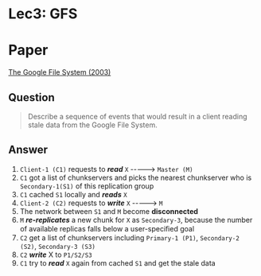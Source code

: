 # Lec3: GFS 

# Paper

[The Google File System (2003)](https://pdos.csail.mit.edu/6.824/papers/gfs.pdf)



## Question

> Describe a sequence of events that would result in a client reading stale data from the Google File System.



## Answer

1. `Client-1 (C1)` requests to ***read*** `X`  -----> `Master (M)`
2. `C1` got a list of chunkservers and picks the nearest chunkserver who is `Secondary-1(S1)` of this replication group
3. `C1` cached `S1` locally and ***reads*** `X`
4. `Client-2 (C2)` requests to ***write*** `X` -----> `M`
5. The network between `S1` and `M` become **disconnected**
6. `M` ***re-replicates*** a new chunk for `X` as `Secondary-3`, because  the number of available replicas falls below a user-speciﬁed goal
7. `C2` get a list of chunkservers including `Primary-1 (P1)`, `Secondary-2 (S2)`, `Secondary-3 (S3)`
8. `C2` ***write*** X to `P1/S2/S3`
9. `C1` try to ***read*** `X` again from cached `S1` and get the stale data